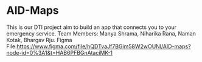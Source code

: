 # AID-Maps
This is our DTI project aim to build an app that connects you to your emergency service.
Team Members:
Manya Shrama,
Niharika Rana,
Naman Kotak,
Bhargav Rju.            Figma File:https://www.figma.com/file/hQDTvaJf7BGim58W2wOUNl/AID-maps?node-id=0%3A1&t=HAB6PFBGnAtaciMK-1

